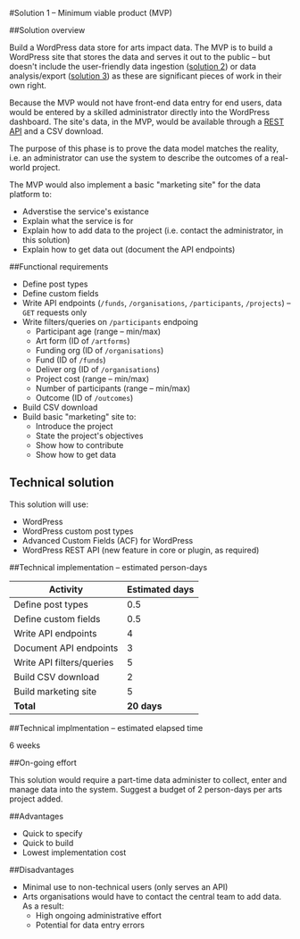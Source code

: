 #Solution 1 – Minimum viable product (MVP)

##Solution overview

Build a WordPress data store for arts impact data. The MVP is to build a WordPress site that stores the data and serves it out to the public – but doesn't include the user-friendly data ingestion ([solution 2]((../master/solutions/2-adds-input-form.md))) or data analysis/export ([solution 3]((../master/solutions/3-adds-analysis-app.md))) as these are significant pieces of work in their own right.

Because the MVP would not have front-end data entry for end users, data would be entered by a skilled administrator directly into the WordPress dashboard. The site's data, in the MVP, would be available through a [REST API](https://en.wikipedia.org/wiki/Representational_state_transfer) and a CSV download.

The purpose of this phase is to prove the data model matches the reality, i.e. an administrator can use the system to describe the outcomes of a real-world project.

The MVP would also implement a basic "marketing site" for the data platform to:

* Adverstise the service's existance
* Explain what the service is for
* Explain how to add data to the project (i.e. contact the administrator, in this solution)
* Explain how to get data out (document the API endpoints)

##Functional requirements

* Define post types
* Define custom fields
* Write API endpoints (`/funds`, `/organisations`, `/participants`, `/projects`) – `GET` requests only
* Write filters/queries on `/participants` endpoing
  * Participant age (range – min/max)
  * Art form (ID of `/artforms`)
  * Funding org (ID of `/organisations`)
  * Fund (ID of `/funds`)
  * Deliver org (ID of `/organisations`)
  * Project cost (range – min/max)
  * Number of participants (range – min/max)
  * Outcome (ID of `/outcomes`)
* Build CSV download
* Build basic "marketing" site to:
  * Introduce the project
  * State the project's objectives
  * Show how to contribute
  * Show how to get data

## Technical solution

This solution will use:

* WordPress
* WordPress custom post types
* Advanced Custom Fields (ACF) for WordPress
* WordPress REST API (new feature in core or plugin, as required)

##Technical implementation – estimated person-days

Activity | Estimated days
--- | ---
Define post types | 0.5
Define custom fields | 0.5
Write API endpoints | 4
Document API endpoints | 3
Write API filters/queries | 5
Build CSV download | 2
Build marketing site | 5
**Total** | **20 days**

##Technical implmentation – estimated elapsed time

6 weeks

##On-going effort

This solution would require a part-time data administer to collect, enter and manage data into the system. Suggest a budget of 2 person-days per arts project added.

##Advantages

* Quick to specify
* Quick to build
* Lowest implementation cost

##Disadvantages

* Minimal use to non-technical users (only serves an API)
* Arts organisations would have to contact the central team to add data. As a result:
  * High ongoing administrative effort
  * Potential for data entry errors